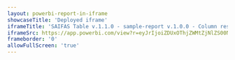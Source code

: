 ```yaml
---
layout: powerbi-report-in-iframe
showcaseTitle: 'Deployed iframe'
iframeTitle: 'SAIFAS Table v.1.1.0 - sample-report v.1.0.0 - Column resize'
iframeSrc: https://app.powerbi.com/view?r=eyJrIjoiZDUxOThjZWMtZjNlZS00NjZkLTg0ZDEtY2VhNzNjNzI5N2MzIiwidCI6IjFkZmY5ODk5LWJkMzAtNDJhYS05N2Q5LTMxMjdjOWFiMzc5NiIsImMiOjl9
frameborder: '0'
allowFullScreen: 'true'
---
```

